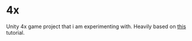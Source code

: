 # 4x
Unity 4x game project that i am experimenting with. Heavily based on [this](http://catlikecoding.com/unity/tutorials/hex-map/part-1/) tutorial.
